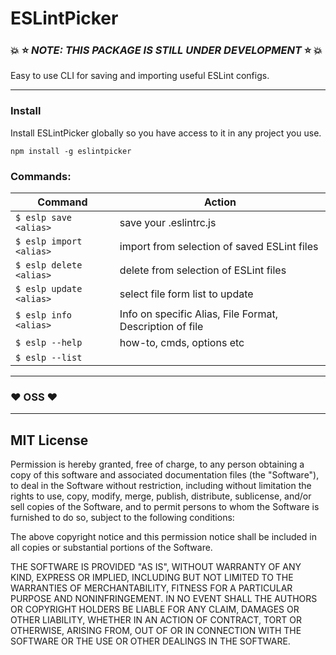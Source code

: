 # ESLintPicker

### :boom: :star: _NOTE: THIS PACKAGE IS STILL UNDER DEVELOPMENT_ :star: :boom:

Easy to use CLI for saving and importing useful ESLint configs.

---

### Install

Install ESLintPicker globally so you have access to it in any project you use.

```
npm install -g eslintpicker
```

### Commands:

| Command                 | Action                                                   |
| ----------------------- | -------------------------------------------------------- |
| `$ eslp save <alias> `  | save your .eslintrc.js                                   |
| `$ eslp import <alias>` | import from selection of saved ESLint files              |
| `$ eslp delete <alias>` | delete from selection of ESLint files                    |
| `$ eslp update <alias>` | select file form list to update                          |
| `$ eslp info <alias> `  | Info on specific Alias, File Format, Description of file |
| `$ eslp --help`         | how-to, cmds, options etc                                |
| `$ eslp --list`         |

---

### :heart: OSS :heart:

---

## MIT License

Permission is hereby granted, free of charge, to any person obtaining a copy
of this software and associated documentation files (the "Software"), to deal
in the Software without restriction, including without limitation the rights
to use, copy, modify, merge, publish, distribute, sublicense, and/or sell
copies of the Software, and to permit persons to whom the Software is
furnished to do so, subject to the following conditions:

The above copyright notice and this permission notice shall be included in all
copies or substantial portions of the Software.

THE SOFTWARE IS PROVIDED "AS IS", WITHOUT WARRANTY OF ANY KIND, EXPRESS OR
IMPLIED, INCLUDING BUT NOT LIMITED TO THE WARRANTIES OF MERCHANTABILITY,
FITNESS FOR A PARTICULAR PURPOSE AND NONINFRINGEMENT. IN NO EVENT SHALL THE
AUTHORS OR COPYRIGHT HOLDERS BE LIABLE FOR ANY CLAIM, DAMAGES OR OTHER
LIABILITY, WHETHER IN AN ACTION OF CONTRACT, TORT OR OTHERWISE, ARISING FROM,
OUT OF OR IN CONNECTION WITH THE SOFTWARE OR THE USE OR OTHER DEALINGS IN THE
SOFTWARE.
